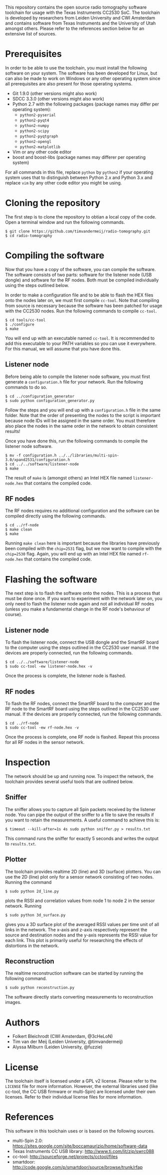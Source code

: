 This repository contains the open source radio tomography software toolchain for usage with the Texas Instruments CC2530 SoC. The toolchain is developed by researchers from Leiden University and CWI Amsterdam and contains software from Texas Instruments and the University of Utah amongst others. Please refer to the references section below for an extensive list of sources.

Prerequisites
=============

In order to be able to use the toolchain, you must install the following software on your system. The software has been developed for Linux, but can also be made to work on Windows or any other operating system since all prerequisites are also present for those operating systems.

* Git 1.9.0 (other versions might also work)
* SDCC 3.3.0 (other versions might also work)
* Python 2.7 with the following packages (package names may differ per operating system):
    * `python2-pyserial`
    * `python2-pyqt4`
    * `python2-numpy`
    * `python2-scipy`
    * `python2-pyqtgraph`
    * `python2-opengl`
    * `python2-matplotlib`
* Vim or any other code editor
* boost and boost-libs (package names may differer per operating system)

For all commands in this file, replace `python` by `python2` if your operating system uses that to distinguish between Python 2.x and Python 3.x and replace `vim` by any other code editor you might be using.

Cloning the repository
======================

The first step is to clone the repository to obtian a local copy of the code. Open a terminal window and run the following commands.

    $ git clone https://github.com/timvandermeij/radio-tomography.git
    $ cd radio-tomography

Compiling the software
======================

Now that you have a copy of the software, you can compile the software. The software consists of two parts: software for the listener node (USB dongle) and software for the RF nodes. Both must be compiled individually using the steps outlined below.

In order to make a configuration file and to be able to flash the HEX files onto the nodes later on, we must first compile `cc-tool`. Note that compiling from source is necessary because the software has been patched for usage with the CC2530 nodes. Run the following commands to compile `cc-tool`.

    $ cd tools/cc-tool
    $ ./configure
    $ make

You will end up with an executable named `cc-tool`. It is recommended to add this executable to your PATH variables so you can use it everywhere. For this manual, we will assume that you have done this.

Listener node
-------------

Before being able to compile the listener node software, you must first generate a `configuration.h` file for your network. Run the following commands to do so.

    $ cd ../configuration_generator
    $ sudo python configuration_generator.py

Follow the steps and you will end up with a `configuration.h` file in the same folder. Note that the order of presenting the nodes to the script is important because node IDs will be assigned in the same order. You must therefore also place the nodes in the same order in the network to obtain consistent results!

Once you have done this, run the following commands to compile the listener node software.
    
    $ mv -f configuration.h ../../libraries/multi-spin-3.0/xpand2531/configuration.h
    $ cd ../../software/listener-node
    $ make

The result of `make` is (amongst others) an Intel HEX file named `listener-node.hex` that contains the compiled code.

RF nodes
--------

The RF nodes requires no additional configuration and the software can be compiled directly using the following commands.

    $ cd ../rf-node
    $ make clean
    $ make

Running `make clean` here is important because the libraries have previously been compiled with the `chip=2531` flag, but we now want to compile with the `chip=2530` flag. Again, you will end up with an Intel HEX file named `rf-node.hex` that contains the compiled code.

Flashing the software
=====================

The next step is to flash the software onto the nodes. This is a process that must be done once. If you want to experiment with the network later on, you only need to flash the listener node again and not all individual RF nodes (unless you make a fundamental change in the RF node's behaviour of course).

Listener node
-------------

To flash the listener node, connect the USB dongle and the SmartRF board to the computer using the steps outlined in the CC2530 user manual. If the devices are properly connected, run the following commands.

    $ cd ../../software/listener-node
    $ sudo cc-tool -ew listener-node.hex -v

Once the process is complete, the listener node is flashed.

RF nodes
--------

To flash the RF nodes, connect the SmartRF board to the computer and the RF node to the SmartRF board using the steps outlined in the CC2530 user manual. If the devices are properly connected, run the following commands.

    $ cd ../rf-node
    $ sudo cc-tool -ew rf-node.hex -v

Once the process is complete, one RF node is flashed. Repeat this process for all RF nodes in the sensor network.

Inspection
==========

The network should be up and running now. To inspect the network, the toolchain provides several useful tools that are outlined below.

Sniffer
-------

The sniffer allows you to capture all Spin packets received by the listener node. You can pipe the output of the sniffer to a file to save the results if you want to retain the measurements. A useful command to achieve this is:

    $ timeout --kill-after=1s 4s sudo python sniffer.py > results.txt

This command runs the sniffer for exactly 5 seconds and writes the output to `results.txt`.

Plotter
-------

The toolchain provides realtime 2D (line) and 3D (surface) plotters. You can use the 2D (line) plot only for a sensor network consisting of two nodes. Running the command

    $ sudo python 2d_line.py

plots the RSSI and correlation values from node 1 to node 2 in the sensor network. Running

    $ sudo python 3d_surface.py

gives you a 3D surface plot of the averaged RSSI values per time unit of all links in the network. The x-axis and z-axis respectively represent the source and destination nodes and the y-axis represents the RSSI value for each link. This plot is primarily useful for researching the effects of distortions in the network.

Reconstruction
--------------

The realtime reconstruction software can be started by running the following command.

    $ sudo python reconstruction.py
    
The software directly starts converting measurements to reconstruction images.

Authors
=======

* Folkert Bleichrodt (CWI Amsterdam, @3cHeLoN)
* Tim van der Meij (Leiden University, @timvandermeij)
* Alyssa Milburn (Leiden University, @fuzzie)

License
=======

The toolchain itself is licensed under a GPL v2 license. Please refer to the `LICENSE` file for more information. However, the external libraries used (like cc-tool, the CC USB firmware or multi-Spin) are licensed under their own licenses. Refer to their individual license files for more information.

References
==========

This software in this toolchain uses or is based on the following sources.

* multi-Spin 2.0: https://sites.google.com/site/boccamaurizio/home/software-data
* Texas Instruments CC USB library: http://www.ti.com/lit/zip/swrc088
* cc-tool: http://sourceforge.net/projects/cctool/files
* smartdoor: http://code.google.com/p/smartdoor/source/browse/trunk/rfap
